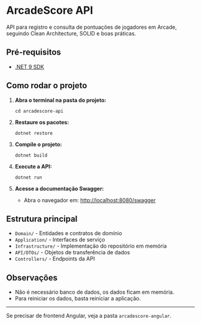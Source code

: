 # ArcadeScore API

API para registro e consulta de pontuações de jogadores em Arcade, seguindo Clean Architecture, SOLID e boas práticas.

## Pré-requisitos
- [.NET 9 SDK](https://dotnet.microsoft.com/download/dotnet/9.0)

## Como rodar o projeto

1. **Abra o terminal na pasta do projeto:**
   ```
   cd arcadescore-api
   ```

2. **Restaure os pacotes:**
   ```
   dotnet restore
   ```

3. **Compile o projeto:**
   ```
   dotnet build
   ```

4. **Execute a API:**
   ```
   dotnet run
   ```

5. **Acesse a documentação Swagger:**
   - Abra o navegador em: [http://localhost:8080/swagger](http://localhost:8080/swagger)

## Estrutura principal
- `Domain/` - Entidades e contratos de domínio
- `Application/` - Interfaces de serviço
- `Infrastructure/` - Implementação do repositório em memória
- `API/DTOs/` - Objetos de transferência de dados
- `Controllers/` - Endpoints da API

## Observações
- Não é necessário banco de dados, os dados ficam em memória.
- Para reiniciar os dados, basta reiniciar a aplicação.

---
Se precisar de frontend Angular, veja a pasta `arcadescore-angular`.
